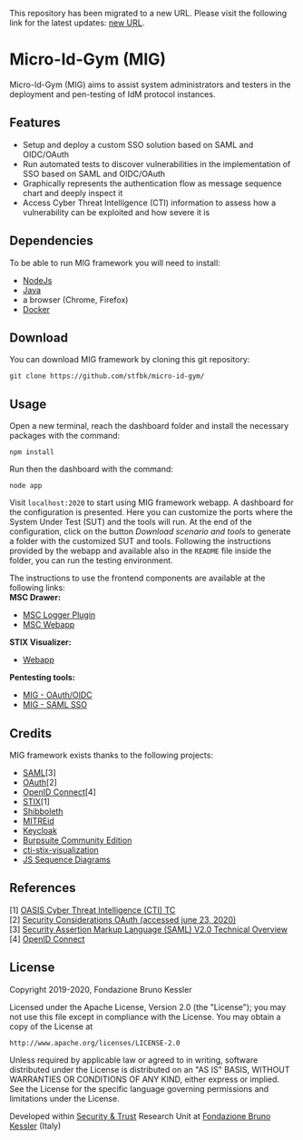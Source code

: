 This repository has been migrated to a new URL. Please visit the following link for the latest updates: [new URL](https://github.com/stfbk/mig).

# Micro-Id-Gym (MIG)

Micro-Id-Gym (MIG) aims to assist system administrators and testers in the deployment and pen-testing of IdM protocol instances.

## Features

- Setup and deploy a custom SSO solution based on SAML and OIDC/OAuth
- Run automated tests to discover vulnerabilities in the implementation of SSO based on SAML and OIDC/OAuth
- Graphically represents the authentication flow as message sequence chart and deeply inspect it
- Access Cyber Threat Intelligence (CTI) information to assess how a vulnerability can be exploited and how severe it is

## Dependencies

To be able to run MIG framework you will need to install:
- [NodeJs](https://nodejs.org/en/download/)
- [Java](https://www.java.com/it/download/)
- a browser (Chrome, Firefox)
- [Docker](https://docs.docker.com/get-docker/)


## Download

You can download MIG framework by cloning this git repository:

```
git clone https://github.com/stfbk/micro-id-gym/
```


## Usage

Open a new terminal, reach the dashboard folder and install the necessary packages with the command:

```
npm install
```

Run then the dashboard with the command:

```
node app
```
Visit `localhost:2020` to start using MIG framework webapp.
A dashboard for the configuration is presented. Here you can customize the ports where the System Under Test (SUT) and the tools will run.
At the end of the configuration, click on the button *Download scenario and tools* to generate a folder with the customized SUT and tools.
Following the instructions provided by the webapp and available also in the `README` file inside the folder, you can run the testing environment.

The instructions to use the frontend components are available at the following links: <br>
**MSC Drawer:**
- [MSC Logger Plugin](./docs/msc-logger.md)
- [MSC Webapp](./docs/msc-drawer.md)

**STIX Visualizer:**
- [Webapp](./docs/stix.md)

**Pentesting tools:**
- [MIG - OAuth/OIDC](./docs/oauth-plugin.md)
- [MIG - SAML SSO](./docs/saml-plugin.md)


## Credits

MIG framework exists thanks to the following projects:

- [SAML](https://docs.oasis-open.org/security/saml/Post2.0/sstc-saml-tech-overview-2.0.html)[3]
- [OAuth](https://tools.ietf.org/html/rfc6749)[2]
- [OpenID Connect](https://openid.net/connect/)[4]
- [STIX](https://oasis-open.github.io/cti-documentation/)[1]
- [Shibboleth](https://wiki.shibboleth.net/confluence/display/IDP30/Home)
- [MITREid](https://github.com/mitreid-connect)
- [Keycloak](https://github.com/keycloak)
- [Burpsuite Community Edition](https://portswigger.net/burp/communitydownload)
- [cti-stix-visualization](https://github.com/oasis-open/cti-stix-visualization)
- [JS Sequence Diagrams](https://github.com/bramp/js-sequence-diagrams)


## References

[1] [OASIS Cyber Threat Intelligence (CTI) TC](https://www.oasis-open.org/committees/cti) <br>
[2] [Security Considerations OAuth (accessed june 23, 2020)](https://tools.ietf.org/id/draft-bradley-oauth-jwt-encoded-state-08.html#rfc.section.6) <br>
[3] [Security Assertion Markup Language (SAML) V2.0 Technical Overview](http://docs.oasis-open.org/security/saml/Post2.0/sstc-saml-tech-overview-2.0.html) <br>
[4] [OpenID Connect](https://openid.net/connect/) <br>

## License
Copyright 2019-2020, Fondazione Bruno Kessler

Licensed under the Apache License, Version 2.0 (the "License"); you may not use this file except in compliance with the License. You may obtain a copy of the License at

```
http://www.apache.org/licenses/LICENSE-2.0
```

Unless required by applicable law or agreed to in writing, software distributed under the License is distributed on an "AS IS" BASIS, WITHOUT WARRANTIES OR CONDITIONS OF ANY KIND, either express or implied. See the License for the specific language governing permissions and limitations under the License.

Developed within [Security & Trust](https://stfbk.github.io/) Research Unit at [Fondazione Bruno Kessler](https://www.fbk.eu/en/) (Italy)
